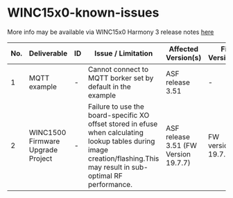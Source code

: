 # WINC15x0-known-issues
More info may be available via WINC15x0 Harmony 3 release notes [here](https://github.com/Microchip-MPLAB-Harmony/wireless_apps_winc1500/blob/master/release_notes.md)

| No.		| Deliverable 	| ID | Issue / Limitation | Affected Version(s) | Fix Version(s) | Recommendation |
| ----- | ------------- | -- | ------------------ | ------------------- | -------------- | -------------- |
| 1 | MQTT example | - | Cannot connect to MQTT borker set by default in the example | ASF release 3.51 | - | In *main.h*, change **main_mqtt_broker** to *"test.mosquitto.org"*. In *main.c*, look for fucntion call **mqtt_connect_broker()** and change MQTT cient ID passed to fucntion (5th argument) to *NULL* |
| 2 | WINC1500 Firmware Upgrade Project | - | Failure to use the board-specific XO offset stored in efuse when calculating lookup tables during image creation/flashing.This may result in sub-optimal RF performance. | ASF release 3.51 (FW Version 19.7.7) | FW version 19.7.7 |  The release zip [WINC1500_FIRMWARE_UPDATE_PROJECT.7z] (https://github.com/MicrochipTech/WINC-Releases/blob/master/WINC1500/19_7_7/WINC1500_FIRMWARE_UPDATE_PROJECT.7z) is updated with script "update_pll_table.bat" which will handle the extraction of XO offset from efuse, and ensure the value is used correctly during image creation. |

